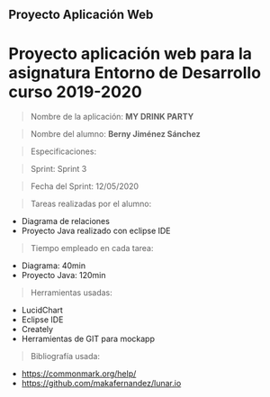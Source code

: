## Proyecto Aplicación Web
# Proyecto aplicación web para la asignatura Entorno de Desarrollo curso 2019-2020

> Nombre de la aplicación: **MY DRINK PARTY**

> Nombre del alumno: **Berny Jiménez Sánchez**

> Especificaciones:

> Sprint: Sprint 3

> Fecha del Sprint: 12/05/2020

> Tareas realizadas por el alumno:
* Diagrama de relaciones
* Proyecto Java realizado con eclipse IDE

> Tiempo empleado en cada tarea:
* Diagrama: 40min
* Proyecto Java: 120min

> Herramientas usadas:
* LucidChart
* Eclipse IDE
* Creately
* Herramientas de GIT para mockapp

> Bibliografía usada:
* https://commonmark.org/help/
* https://github.com/makafernandez/lunar.io
